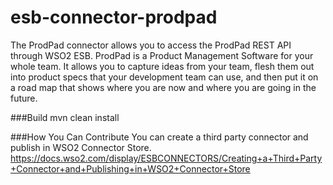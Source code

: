 # esb-connector-prodpad
The ProdPad connector allows you to access the ProdPad REST API through WSO2 ESB. ProdPad is a Product Management Software for your whole team. It allows you to capture ideas from your team, flesh them out into product specs that your development team can use, and then put it on a road map that shows where you are now and where you are going in the future.

###Build
mvn clean install

###How You Can Contribute
You can create a third party connector and publish in WSO2 Connector Store.
https://docs.wso2.com/display/ESBCONNECTORS/Creating+a+Third+Party+Connector+and+Publishing+in+WSO2+Connector+Store